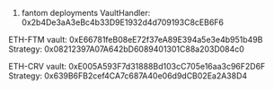 1. fantom deployments
  VaultHandler: 0x2b4De3aA3eBc4b33D9E1932d4d709193C8cEB6F6

  ETH-FTM vault: 0xE66781feB08eE72f37eA89E394a5e3e4b951b49B
  Strategy: 0x08212397A07A642bD6089401301C88a203D084c0

  ETH-CRV vault: 0xE005A593F7d31888Bd103cC705e16aa3c96F2D6F
  Strategy: 0x639B6FB2cef4CA7c687A40e06d9dCB02Ea2A38D4